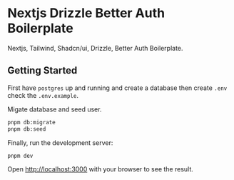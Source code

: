 # Nextjs Drizzle Better Auth Boilerplate

Nextjs, Tailwind, Shadcn/ui, Drizzle, Better Auth Boilerplate.

## Getting Started

First have `postgres` up and running and create a database then create `.env` check the `.env.example`.

Migate database and seed user.

```bash
pnpm db:migrate
pnpm db:seed
```

Finally, run the development server:

```bash
pnpm dev
```

Open [http://localhost:3000](http://localhost:3000) with your browser to see the result.
